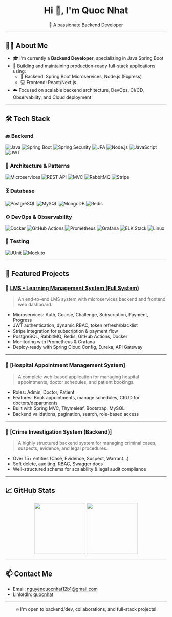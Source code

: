 <h1 align="center">Hi 👋, I'm Quoc Nhat</h1>
<p align="center">
  🚀 A passionate Backend Developer
</p>

---

## 👨‍💻 About Me

- 🎓 I’m currently a **Backend Developer**, specializing in Java Spring Boot
- 🌱 Building and maintaining production-ready full-stack applications using:
  - 🧠 Backend: Spring Boot Microservices, Node.js (Express)
  - 💻 Frontend: React/Next.js
- ☁️ Focused on scalable backend architecture, DevOps, CI/CD, Observability, and Cloud deployment

---

## 🛠️ Tech Stack

### 🔙 Backend
![Java](https://img.shields.io/badge/Java-ED8B00?style=flat&logo=java&logoColor=white)
![Spring Boot](https://img.shields.io/badge/Spring_Boot-6DB33F?style=flat&logo=spring-boot&logoColor=white)
![Spring Security](https://img.shields.io/badge/Security-6DB33F?style=flat&logo=spring-security&logoColor=white)
![JPA](https://img.shields.io/badge/JPA-007396?style=flat&logo=hibernate&logoColor=white)
![Node.js](https://img.shields.io/badge/Node.js-339933?style=flat&logo=node.js&logoColor=white)
![JavaScript](https://img.shields.io/badge/JavaScript-F7DF1E?style=flat&logo=javascript&logoColor=black)
![JWT](https://img.shields.io/badge/JWT-black?style=flat&logo=JSON%20web%20tokens)

### 🧩 Architecture & Patterns
![Microservices](https://img.shields.io/badge/Microservices-FF6B6B?style=flat)
![REST API](https://img.shields.io/badge/REST--API-009688?style=flat)
![MVC](https://img.shields.io/badge/MVC-0069D9?style=flat)
![RabbitMQ](https://img.shields.io/badge/RabbitMQ-FF6600?style=flat&logo=rabbitmq&logoColor=white)
![Stripe](https://img.shields.io/badge/Stripe-635BFF?style=flat&logo=stripe&logoColor=white)

### 🗄️ Database
![PostgreSQL](https://img.shields.io/badge/PostgreSQL-316192?style=flat&logo=postgresql&logoColor=white)
![MySQL](https://img.shields.io/badge/MySQL-005C84?style=flat&logo=mysql&logoColor=white)
![MongoDB](https://img.shields.io/badge/MongoDB-4EA94B?style=flat&logo=mongodb&logoColor=white)
![Redis](https://img.shields.io/badge/Redis-DC382D?style=flat&logo=redis&logoColor=white)

### ⚙️ DevOps & Observability
![Docker](https://img.shields.io/badge/Docker-2496ED?style=flat&logo=docker&logoColor=white)
![GitHub Actions](https://img.shields.io/badge/GitHub_Actions-2088FF?style=flat&logo=github-actions&logoColor=white)
![Prometheus](https://img.shields.io/badge/Prometheus-E6522C?style=flat&logo=prometheus&logoColor=white)
![Grafana](https://img.shields.io/badge/Grafana-F46800?style=flat&logo=grafana&logoColor=white)
![ELK Stack](https://img.shields.io/badge/ELK-005571?style=flat&logo=elastic&logoColor=white)
![Linux](https://img.shields.io/badge/Linux-FCC624?style=flat&logo=linux&logoColor=black)

### 🧪 Testing
![JUnit](https://img.shields.io/badge/JUnit-25A162?style=flat&logo=java&logoColor=white)
![Mockito](https://img.shields.io/badge/Mockito-FFCA28?style=flat&logo=java&logoColor=black)

---

## 📌 Featured Projects

### 🔗 [LMS - Learning Management System (Full System)](https://github.com/nguyenhuudaigithub/DoAnChuyenNghanh-CNTT-WebsiteHocTap)
> An end-to-end LMS system with microservices backend and frontend web dashboard.

- Microservices: Auth, Course, Challenge, Subscription, Payment, Progress
- JWT authentication, dynamic RBAC, token refresh/blacklist
- Stripe integration for subscription & payment flow
- PostgreSQL, RabbitMQ, Redis, GitHub Actions, Docker
- Monitoring with Prometheus & Grafana
- Deploy-ready with Spring Cloud Config, Eureka, API Gateway

---

### 🔗 [Hospital Appointment Management System]
> A complete web-based application for managing hospital appointments, doctor schedules, and patient bookings.

- Roles: Admin, Doctor, Patient
- Features: Book appointments, manage schedules, CRUD for doctors/departments
- Built with Spring MVC, Thymeleaf, Bootstrap, MySQL
- Backend validations, pagination, search, role-based access

---

### 🔗 [Crime Investigation System (Backend)]
> A highly structured backend system for managing criminal cases, suspects, evidence, and legal procedures.

- Over 15+ entities (Case, Evidence, Suspect, Warrant…)
- Soft delete, auditing, RBAC, Swagger docs
- Well-structured schema for scalability & legal audit compliance

---

## 📈 GitHub Stats

<p align="center">
  <img src="https://github-readme-stats.vercel.app/api?username=quocnhat02&show_icons=true&theme=github_dark" height="160">
  <img src="https://github-readme-stats.vercel.app/api/top-langs/?username=quocnhat02&layout=compact&theme=github_dark" height="160">
</p>

---

## 📫 Contact Me

- Email: nguyenquocnhat12b1@gmail.com  
- LinkedIn: [quocnhat](https://www.linkedin.com/in/nhat-nguyen-804213332/)  

---

<p align="center">🔥 I'm open to backend/dev, collaborations, and full-stack projects!</p>
